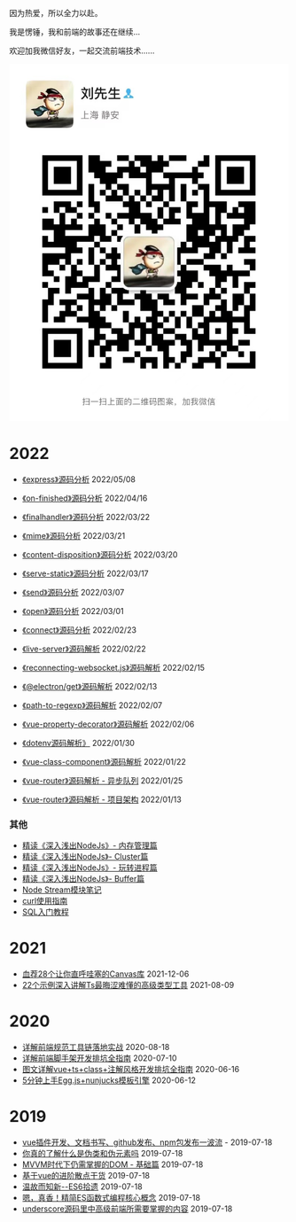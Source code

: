 因为热爱，所以全力以赴。

我是愣锤，我和前端的故事还在继续...

欢迎加我微信好友，一起交流前端技术......

![](blogs/assets/wechat_friend.jpg)

# 2022

- [《express》源码分析](./blogs/2022/express源码分析.md) 2022/05/08

- [《on-finished》源码分析](./blogs/2022/on-finished源码分析.md) 2022/04/16

- [《finalhandler》源码分析](./blogs/2022/finalhandler源码分析.md) 2022/03/22

- [《mime》源码分析](./blogs/2022/mime源码分析.md) 2022/03/21

- [《content-disposition》源码分析](./blogs/2022/content-disposition源码分析.md) 2022/03/20

- [《serve-static》源码分析](./blogs/2022/serve-static源码分析.md) 2022/03/17

- [《send》源码分析](./blogs/2022/send源码分析.md) 2022/03/07

- [《open》源码分析](./blogs/2022/open源码分析.md) 2022/03/01

- [《connect》源码分析](./blogs/2022/connect源码分析.md) 2022/02/23

- [《live-server》源码解析](./blogs/2022/live-server源码解析.md) 2022/02/22

- [《reconnecting-websocket.js》源码解析](./blogs/2022/reconnecting-websocket源码分析.md) 2022/02/15

- [《@electron/get》源码解析](./blogs/2022/electron-get.md) 2022/02/13

- [《path-to-regexp》源码解析](./blogs/2022/path-to-regexp源码解析.md) 2022/02/07

- [《vue-property-decorator》源码解析](./blogs/2022/vue-property-decorator源码解析.md) 2022/02/06

- [《dotenv源码解析》](./blogs/2022/dot-env源码分析.md) 2022/01/30

- [《vue-class-component》源码解析](./blogs/2022/vue-router-v3-01.md) 2022/01/22

- [《vue-router》源码解析 - 异步队列](./blogs/2022/vue-router-v3-02.md) 2022/01/25

- [《vue-router》源码解析 - 项目架构](./blogs/2022/vue-router-v3-01.md) 2022/01/13

### 其他

- [精读《深入浅出NodeJs》- 内存管理篇](./blogs/2022/深入浅出NodeJs/内存管理.md)
- [精读《深入浅出NodeJs》- Cluster篇](./blogs/2022/深入浅出NodeJs/Cluster.md)
- [精读《深入浅出NodeJs》- 玩转进程篇](./blogs/2022/深入浅出NodeJs/玩转进程.md)
- [精读《深入浅出NodeJs》- Buffer篇](./blogs/2022/深入浅出NodeJs/Buffer.md)
- [Node Stream模块笔记](./blogs/2022/深入浅出NodeJs/Node-Stream.md)
- [curl使用指南](./blogs/2022/curl工具使用指南.md)
- [SQL入门教程](./blogs/2022/SQL教程.md)

# 2021

- [血荐28个让你直呼哇塞的Canvas库](./blogs/血荐28个让你直呼哇塞的Canvas库.md) 2021-12-06
- [22个示例深入讲解Ts最晦涩难懂的高级类型工具](./blogs/22个示例深入讲解Ts最晦涩难懂的高级类型工具.md) 2021-08-09

# 2020

- [详解前端规范工具链落地实战](./blogs/详解前端规范工具链落地实战.md) 2020-08-18
- [详解前端脚手架开发排坑全指南](./blogs/详解前端规范工具链落地实战.md) 2020-07-10
- [图文详解vue+ts+class+注解风格开发排坑全指南](./blogs/图文详解vue+ts+class+注解风格开发排坑全指南.md) 2020-06-16
- [5分钟上手Egg.js+nunjucks模板引擎](./blogs/5分钟上手Egg.js+nunjucks模板引擎.md) 2020-06-12

# 2019

- [vue插件开发、文档书写、github发布、npm包发布一波流](./blogs/vue插件开发、文档书写、github发布、npm包发布一波流.md) - 2019-07-18
- [你真的了解什么是伪类和伪元素吗](./blogs/你真的了解什么是伪类和伪元素吗.md) 2019-07-18
- [MVVM时代下仍需掌握的DOM - 基础篇](./blogs/MVVM时代下仍需掌握的DOM%20-%20基础篇.md) 2019-07-18
- [基于vue的进阶散点干货](./blogs/基于vue的进阶散点干货.md) 2019-07-18
- [温故而知新--ES6拾遗](./blogs/温故而知新--ES6拾遗.md) 2019-07-18
- [嗯，真香！精简ES函数式编程核心概念](./blogs/嗯，真香！精简ES函数式编程核心概念.md) 2019-07-18
- [underscore源码里中高级前端所需要掌握的内容](./blogs/underscore源码里中高级前端所需要掌握的内容.md) 2019-07-18